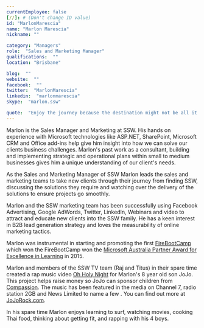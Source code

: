 ```yaml
---
currentEmployee: false
[//]: # (Don't change ID value)
id: "MarlonMarescia"
name: "Marlon Marescia"
nickname: ""

category: "Managers"
role:  "Sales and Marketing Manager"
qualifications:  ""
location: "Brisbane"

blog:  ""
website:  ""
facebook:  ""
twitter:  "MarlonMarescia"
linkedin:  "marlonmarescia"
skype:  "marlon.ssw"

quote:  "Enjoy the journey because the destination might not be all it's cracked up to be."
---
```


Marlon is the Sales Manager and Marketing at SSW. His hands on experience with Microsoft technologies like ASP.NET, SharePoint, Microsoft CRM and Office add-ins help give him insight into how we can solve our clients business challenges. Marlon's past work as a consultant, building and implementing strategic and operational plans within small to medium businesses gives him a unique understanding of our client's needs.

As the Sales and Marketing Manager of SSW Marlon leads the sales and marketing teams to take new clients through their journey from finding SSW, discussing the solutions they require and watching over the delivery of the solutions to ensure projects go smoothly.

Marlon and the SSW marketing team has been successfully using Facebook Advertising, Google AdWords, Twitter, LinkedIn, Webinars and video to attract and educate new clients into the SSW family. He has a keen interest in B2B lead generation strategy and loves the measurability of online marketing tactics.

Marlon was instrumental in starting and promoting the first [FireBootCamp ](http://www.firebootcamp.com/) which won the FireBootCamp won the [Microsoft Australia Partner Award for Excellence in Learning](http://firebootcamp.com/firebootcamp-won-the-microsoft-australia-partner-award-for-excellence-in-learning/award-for-excellence-in-learning) in 2015.

Marlon and members of the SSW TV team (Raj and Titus) in their spare time created a rap music video [Oh Holy Night](http://www.jojorock.com/oh-holy-night/) for Marlon's 8 year old son JoJo. This project helps raise money so JoJo can sponsor children from [Compassion](http://compassion.com.au/). The music has been featured in the media on Channel 7, radio station 2GB and News Limited to name a few . You can find out more at [JoJoRock.com](http://jojorock.com/).

In his spare time Marlon enjoys learning to surf, watching movies, cooking Thai food, thinking about getting fit, and rapping with his 4 boys.